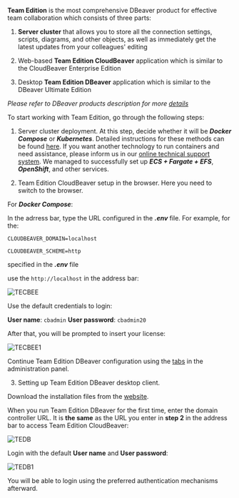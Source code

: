 


**Team Edition** is the most comprehensive DBeaver product for effective team collaboration which consists of three parts:


1. **Server cluster** that allows you to store all the connection settings, scripts, diagrams, and other objects, as well as immediately get the latest updates from your colleagues' editing


2. Web-based **Team Edition CloudBeaver** application which is similar to the CloudBeaver Enterprise Edition

3. Desktop **Team Edition DBeaver** application which is similar to the DBeaver Ultimate Edition 

_Please refer to DBeaver products description for more [details](https://dbeaver.com/edition/)_



To start working with Team Edition, go through the following steps:

1. Server cluster deployment. At this step, decide whether it will be _**Docker Compose**_ or _**Kubernetes**_. Detailed instructions for these methods can be found [here](https://github.com/dbeaver/team-edition-deploy/). If you want another technology to run containers and need assistance, please inform us in our [online technical support system](https://dbeaver.com/support/).  We managed to successfully set up _**ECS + Fargate + EFS**_, _**OpenShift**_, and other services.

2. Team Edition CloudBeaver setup in the browser. Here you need to switch to the browser. 

For _**Docker Compose**_:

In the adrress bar, type the URL configured in the **_.env_** file. For example, for the: 


`CLOUDBEAVER_DOMAIN=localhost`


`CLOUDBEAVER_SCHEME=http`



specified in the ___.env___ file


use the `http://localhost` in the address bar:



![TECBEE](https://github.com/dbeaver/cloudbeaver/assets/49681450/54cb9124-7d90-4aa9-9b2e-349fe80f8556)

Use the default credentials to login:

**User name**: `cbadmin`
**User password**: `cbadmin20`

After that, you will be prompted to insert your license:

![TECBEE1](https://github.com/dbeaver/cloudbeaver/assets/49681450/20d045e4-b5ec-4593-9c9e-247871503918)

Continue Team Edition DBeaver configuration using the [tabs](https://github.com/dbeaver/cloudbeaver/wiki/DBeaver-TE-Configuration) in the administration panel. 

3. Setting up Team Edition DBeaver desktop client.

Download the installation files from the [website](https://dbeaver.com/download/team-edition/).

When you run Team Edition DBeaver for the first time, enter the domain controller URL. It is **the same** as the URL you enter in **step 2** in the address bar to access Team Edition CloudBeaver:




![TEDB](https://github.com/dbeaver/cloudbeaver/assets/49681450/fdaed67c-7b2f-4bc8-9b36-d70e6b45d67b)


Login with the default **User name** and **User password**:

![TEDB1](https://github.com/dbeaver/cloudbeaver/assets/49681450/56b334b4-b257-496f-ac65-2eecd6fabf87)


You will be able to login using the preferred authentication mechanisms afterward.

